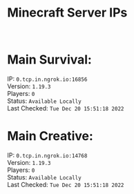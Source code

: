 
# Minecraft Server IPs

</br><h1>Main Survival:</h1>IP: `0.tcp.in.ngrok.io:16856` </br> Version: `1.19.3` </br> Players: `0` </br> Status: `Available Locally` </br> Last Checked: `Tue Dec 20 15:51:18 2022`
</br><h1>Main Creative:</h1>IP: `0.tcp.in.ngrok.io:14768` </br> Version: `1.19.3` </br> Players: `0` </br> Status: `Available Locally` </br> Last Checked: `Tue Dec 20 15:51:18 2022`
